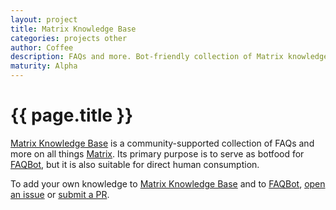 ```yaml
---
layout: project
title: Matrix Knowledge Base
categories: projects other
author: Coffee
description: FAQs and more. Bot-friendly collection of Matrix knowledge. Also suitable for humans.
maturity: Alpha
---
```

# {{ page.title }}
[Matrix Knowledge Base](https://github.com/Matrixcoffee/matrix-knowledge-base) is a community-supported collection of FAQs and more on all things [Matrix](https://matrix.org). Its primary purpose is to serve as botfood for [FAQBot](https://github.com/Matrixcoffee/FAQBot), but it is also suitable for direct human consumption.

To add your own knowledge to [Matrix Knowledge Base](https://github.com/Matrixcoffee/matrix-knowledge-base) and to [FAQBot](https://github.com/Matrixcoffee/FAQBot), [open an issue](https://github.com/Matrixcoffee/matrix-knowledge-base/issues/new) or [submit a PR](https://github.com/Matrixcoffee/matrix-knowledge-base/compare).
